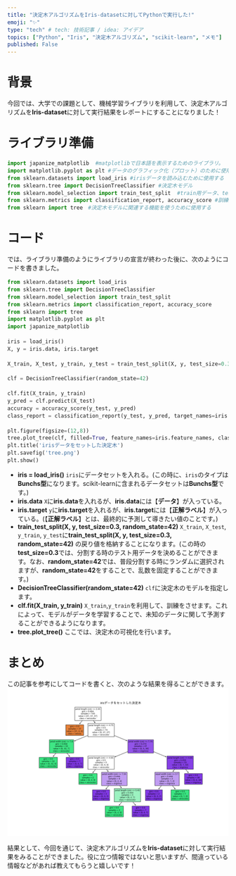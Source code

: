 ```yaml
---
title: "決定木アルゴリズムをIris-datasetに対してPythonで実行した!"
emoji: "✨"
type: "tech" # tech: 技術記事 / idea: アイデア
topics: ["Python", "Iris", "決定木アルゴリズム", "scikit-learn", "メモ"]
published: False
---
```


# 背景
今回では、大学での課題として、機械学習ライブラリを利用して、決定木アルゴリズムを**Iris-dataset**に対して実行結果をレポートにすることになりました！

# ライブラリ準備
```python:library.py
import japanize_matplotlib  #matplotlibで日本語を表示するためのライブラリ。
import matplotlib.pyplot as plt #データのグラフィック化（プロット）のために使用する
from sklearn.datasets import load_iris #irisデータを読み込むために使用する
from sklearn.tree import DecisionTreeClassifier #決定木モデル
from sklearn.model_selection import train_test_split  #train用データ、test用データをわけるために使用する
from sklearn.metrics import classification_report, accuracy_score #訓練したものを評価するために使用する
from sklearn import tree　#決定木モデルに関連する機能を使うために使用する
```

# コード
では、ライブラリ準備のようにライブラリの宣言が終わった後に、次のようにコードを書きました。
```python:tree.py
from sklearn.datasets import load_iris
from sklearn.tree import DecisionTreeClassifier
from sklearn.model_selection import train_test_split
from sklearn.metrics import classification_report, accuracy_score
from sklearn import tree
import matplotlib.pyplot as plt
import japanize_matplotlib

iris = load_iris()
X, y = iris.data, iris.target

X_train, X_test, y_train, y_test = train_test_split(X, y, test_size=0.3, random_state=42)

clf = DecisionTreeClassifier(random_state=42)

clf.fit(X_train, y_train)
y_pred = clf.predict(X_test)
accuracy = accuracy_score(y_test, y_pred)
class_report = classification_report(y_test, y_pred, target_names=iris.target_names)

plt.figure(figsize=(12,8))
tree.plot_tree(clf, filled=True, feature_names=iris.feature_names, class_names=iris.target_names.tolist())
plt.title('irisデータをセットした決定木')
plt.savefig('tree.png')
plt.show()
```
- **iris = load_iris()**
`iris`にデータセットを入れる。(この時に、`iris`のタイプは**Bunchs型**になります。scikit-learnに含まれるデータセットは**Bunchs型**です。)
- **iris.data** 
 `X`に**iris.data**を入れるが、**iris.data**には【**データ**】が入っている。
- **iris.target** 
 `y`に**iris.target**を入れるが、**iris.target**には【**正解ラベル**】が入っている。(【**正解ラベル**】とは、最終的に予測して導きたい値のことです。)
- **train_test_split(X, y, test_size=0.3, random_state=42)** 
 `X_train`, `X_test`, `y_train`, `y_test`に**train_test_split(X, y, test_size=0.3, random_state=42)** の戻り値を格納することになります。(この時の**test_size=0.3**では、分割する時のテスト用データを決めることができます。なお、**random_state=42**では、普段分割する時にランダムに選択されますが、**random_state=42**をすることで、乱数を固定することができます。)
- **DecisionTreeClassifier(random_state=42)**
`clf`に決定木のモデルを指定します。
- **clf.fit(X_train, y_train)**
`X_train`,`y_train`を利用して、訓練をさせます。これによって、モデルがデータを学習することで、未知のデータに関して予測することができるようになります。
- **tree.plot_tree()**
ここでは、決定木の可視化を行います。

# まとめ
この記事を参考にしてコードを書くと、次のような結果を得ることができます。
![決定木によるIris学習結果](https://github.com/PARKUDP/Zenn/blob/main/articles/image/tree.png)

結果として、今回を通じて、決定木アルゴリズムを**Iris-dataset**に対して実行結果をみることができました。役に立つ情報ではないと思いますが、間違っている情報などがあれば教えてもらうと嬉しいです！

[](
/home/park/project/Python/study/algorism/AI/report1.py
)
[](
 https://zenn.dev/nekoallergy/articles/sklearn-nn-iris
)